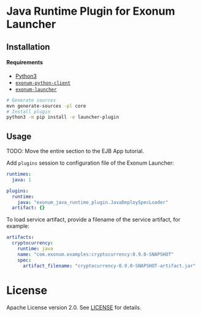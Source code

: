 # Java Runtime Plugin for Exonum Launcher

## Installation

#### Requirements

- [Python3](https://www.python.org/downloads/)
- [`exonum-python-client`](https://github.com/exonum/exonum-python-client)
- [`exonum-launcher`](https://github.com/exonum/exonum-launcher)

```bash
# Generate sources
mvn generate-sources -pl core
# Install plugin
python3 -m pip install -e launcher-plugin
```

## Usage

TODO: Move the entire section to the EJB App tutorial.

Add `plugins` session to configuration file of the Exonum Launcher:

```yaml
runtimes:
  java: 1

plugins:
  runtime:
    java: "exonum_java_runtime_plugin.JavaDeploySpecLoader"
  artifact: {}
```

To load service artifact, provide a filename of the service artifact, for example:

```yaml
artifacts:
  cryptocurrency:
    runtime: java
    name: "com.exonum.examples:cryptocurrency:0.9.0-SNAPSHOT"
    spec:
      artifact_filename: "cryptocurrency-0.9.0-SNAPSHOT-artifact.jar"
```

# License

Apache License version 2.0. See [LICENSE](LICENSE) for details.
